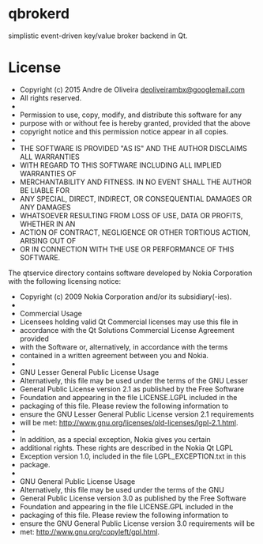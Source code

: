 qbrokerd
========

simplistic event-driven key/value broker backend in Qt.

License
=======

 * Copyright (c) 2015 Andre de Oliveira <deoliveirambx@googlemail.com>
 * All rights reserved.
 *
 * Permission to use, copy, modify, and distribute this software for any
 * purpose with or without fee is hereby granted, provided that the above
 * copyright notice and this permission notice appear in all copies.
 *
 * THE SOFTWARE IS PROVIDED "AS IS" AND THE AUTHOR DISCLAIMS ALL WARRANTIES
 * WITH REGARD TO THIS SOFTWARE INCLUDING ALL IMPLIED WARRANTIES OF
 * MERCHANTABILITY AND FITNESS. IN NO EVENT SHALL THE AUTHOR BE LIABLE FOR
 * ANY SPECIAL, DIRECT, INDIRECT, OR CONSEQUENTIAL DAMAGES OR ANY DAMAGES
 * WHATSOEVER RESULTING FROM LOSS OF USE, DATA OR PROFITS, WHETHER IN AN
 * ACTION OF CONTRACT, NEGLIGENCE OR OTHER TORTIOUS ACTION, ARISING OUT OF
 * OR IN CONNECTION WITH THE USE OR PERFORMANCE OF THIS SOFTWARE.

The qtservice directory contains software developed by Nokia Corporation with
the following licensing notice:

* Copyright (c) 2009 Nokia Corporation and/or its subsidiary(-ies).
*
* Commercial Usage
* Licensees holding valid Qt Commercial licenses may use this file in
* accordance with the Qt Solutions Commercial License Agreement provided
* with the Software or, alternatively, in accordance with the terms
* contained in a written agreement between you and Nokia.
*
* GNU Lesser General Public License Usage
* Alternatively, this file may be used under the terms of the GNU Lesser
* General Public License version 2.1 as published by the Free Software
* Foundation and appearing in the file LICENSE.LGPL included in the
* packaging of this file.  Please review the following information to
* ensure the GNU Lesser General Public License version 2.1 requirements
* will be met: http://www.gnu.org/licenses/old-licenses/lgpl-2.1.html.
*
* In addition, as a special exception, Nokia gives you certain
* additional rights. These rights are described in the Nokia Qt LGPL
* Exception version 1.0, included in the file LGPL_EXCEPTION.txt in this
* package.
*
* GNU General Public License Usage
* Alternatively, this file may be used under the terms of the GNU
* General Public License version 3.0 as published by the Free Software
* Foundation and appearing in the file LICENSE.GPL included in the
* packaging of this file.  Please review the following information to
* ensure the GNU General Public License version 3.0 requirements will be
* met: http://www.gnu.org/copyleft/gpl.html.
